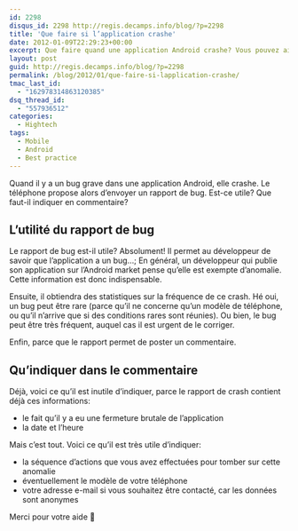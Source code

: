 ```yaml
---
id: 2298
disqus_id: 2298 http://regis.decamps.info/blog/?p=2298
title: 'Que faire si l’application crashe'
date: 2012-01-09T22:29:23+00:00
excerpt: Que faire quand une application Android crashe? Vous pouvez aider le développeur!
layout: post
guid: http://regis.decamps.info/blog/?p=2298
permalink: /blog/2012/01/que-faire-si-lapplication-crashe/
tmac_last_id:
  - "162978314863120385"
dsq_thread_id:
  - "557936512"
categories:
  - Hightech
tags:
  - Mobile
  - Android
  - Best practice
---
```

Quand il y a un bug grave dans une application Android, elle crashe. Le téléphone propose alors d’envoyer un rapport de bug. Est-ce utile? Que faut-il indiquer en commentaire?
  
<!--more-->

## L’utilité du rapport de bug

Le rapport de bug est-il utile? Absolument! Il permet au développeur de savoir que l’application a un bug…; En général, un développeur qui publie son application sur l’Android market pense qu’elle est exempte d’anomalie. Cette information est donc indispensable.

Ensuite, il obtiendra des statistiques sur la fréquence de ce crash. Hé oui, un bug peut être rare (parce qu’il ne concerne qu’un modèle de téléphone, ou qu’il n’arrive que si des conditions rares sont réunies). Ou bien, le bug peut être très fréquent, auquel cas il est urgent de le corriger.

Enfin, parce que le rapport permet de poster un commentaire.

## Qu’indiquer dans le commentaire

Déjà, voici ce qu’il est inutile d’indiquer, parce le rapport de crash contient déjà ces informations:

  * le fait qu’il y a eu une fermeture brutale de l’application
  * la date et l’heure

Mais c’est tout. Voici ce qu’il est très utile d’indiquer:

  * la séquence d’actions que vous avez effectuées pour tomber sur cette anomalie
  * éventuellement le modèle de votre téléphone
  * votre adresse e-mail si vous souhaitez être contacté, car les données sont anonymes 

Merci pour votre aide 🙂
